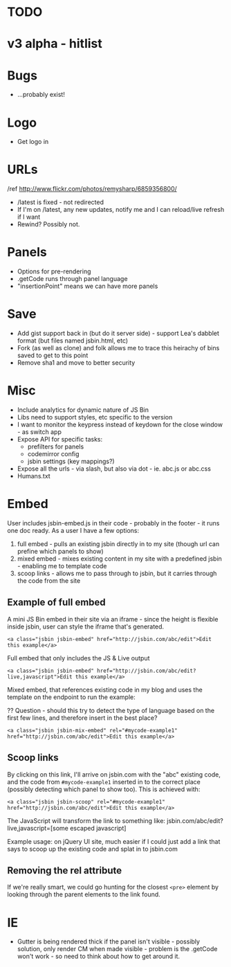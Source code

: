 # TODO

# v3 alpha - hitlist

# Bugs

- ...probably exist!

# Logo

- Get logo in

# URLs

/ref http://www.flickr.com/photos/remysharp/6859356800/

- /latest is fixed - not redirected
- If I'm on /latest, any new updates, notify me and I can reload/live refresh if I want
- Rewind? Possibly not.

# Panels

- Options for pre-rendering
- .getCode runs through panel language
- "insertionPoint" means we can have more panels

# Save

- Add gist support back in (but do it server side) - support Lea's dabblet format (but files named jsbin.html, etc)
- Fork (as well as clone) and folk allows me to trace this heirachy of bins saved to get to this point
- Remove sha1 and move to better security

# Misc

- Include analytics for dynamic nature of JS Bin
- Libs need to support styles, etc specific to the version
- I want to monitor the keypress instead of keydown for the close window - as switch app 
- Expose API for specific tasks:
  - prefilters for panels
  - codemirror config
  - jsbin settings (key mappings?)
- Expose all the urls - via slash, but also via dot - ie. abc.js or abc.css
- Humans.txt

# Embed

User includes jsbin-embed.js in their code - probably in the footer - it runs one doc ready. As a user I have a few options: 

1. full embed - pulls an existing jsbin directly in to my site (though url can prefine which panels to show)
2. mixed embed - mixes existing content in my site with a predefined jsbin - enabling me to template code
3. scoop links - allows me to pass through to jsbin, but it carries through the code from the site

## Example of full embed

A mini JS Bin embed in their site via an iframe - since the height is flexible inside jsbin, user can style the iframe that's generated.

    <a class="jsbin jsbin-embed" href="http://jsbin.com/abc/edit">Edit this example</a>

Full embed that only includes the JS & Live output

    <a class="jsbin jsbin-embed" href="http://jsbin.com/abc/edit?live,javascript">Edit this example</a>

Mixed embed, that references existing code in my blog and uses the template on the endpoint to run the example:

?? Question - should this try to detect the type of language based on the first few lines, and therefore insert in the best place?

    <a class="jsbin jsbin-mix-embed" rel="#mycode-example1" href="http://jsbin.com/abc/edit">Edit this example</a>

## Scoop links

By clicking on this link, I'll arrive on jsbin.com with the "abc" existing code, and the code from `#mycode-example1` inserted in to the correct place (possibly detecting which panel to show too). This is achieved with:

    <a class="jsbin jsbin-scoop" rel="#mycode-example1" href="http://jsbin.com/abc/edit">Edit this example</a>

The JavaScript will transform the link to something like: jsbin.com/abc/edit?live,javascript=[some escaped javascript]

Example usage: on jQuery UI site, much easier if I could just add a link that says to scoop up the existing code and splat in to jsbin.com

## Removing the rel attribute

If we're really smart, we could go hunting for the closest `<pre>` element by looking through the parent elements to the link found.

# IE

- Gutter is being rendered thick if the panel isn't visible - possibly solution, only render CM when made visible - problem is the .getCode won't work - so need to think about how to get around it.